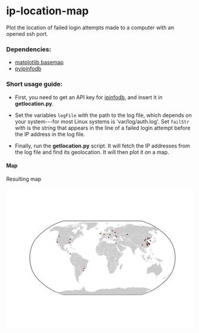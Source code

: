 # ip-location-map

Plot the location of failed login attempts made to a computer with an opened ssh port.

### Dependencies:

* [matplotlib basemap](http://matplotlib.org/basemap/)
* [pyipinfodb](https://github.com/mossberg/pyipinfodb)


### Short usage guide:

* First, you need to get an API key for [ipinfodb](http://ipinfodb.com/), and insert it in **getlocation.py**.

* Set the variables `logFile` with the path to the log file, which depends on your system---for most Linux systems is 'var/log/auth.log'. Set `failStr` with is the string that appears in the line of a failed login attempt before the IP address in the log file.

* Finally, run the **getlocation.py** script. It will fetch the IP addresses from the log file and find its geolocation. It will then plot it on a map.

#### Map

Resulting map

![Map](ip_map.png)
